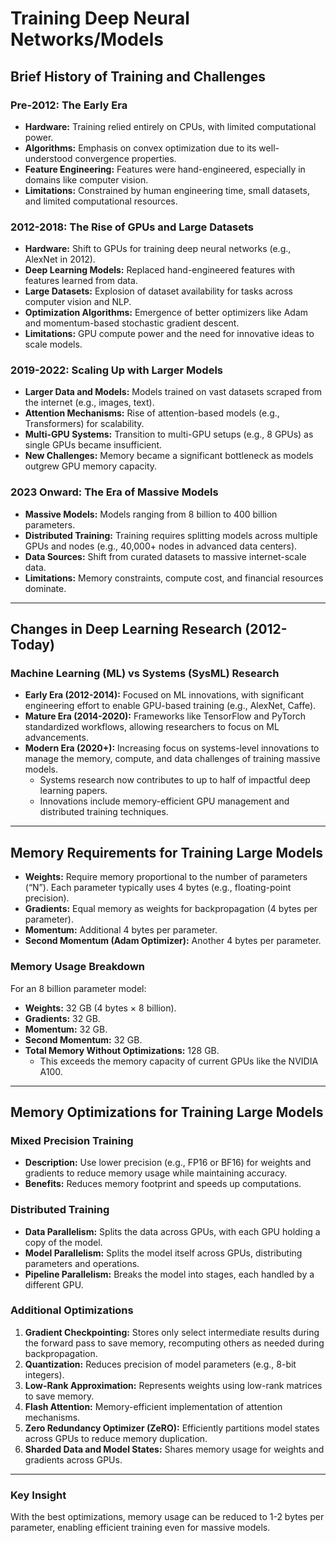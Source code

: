 # Training Deep Neural Networks/Models

## Brief History of Training and Challenges

### Pre-2012: The Early Era
- **Hardware:** Training relied entirely on CPUs, with limited computational power.
- **Algorithms:** Emphasis on convex optimization due to its well-understood convergence properties.
- **Feature Engineering:** Features were hand-engineered, especially in domains like computer vision.
- **Limitations:** Constrained by human engineering time, small datasets, and limited computational resources.

### 2012-2018: The Rise of GPUs and Large Datasets
- **Hardware:** Shift to GPUs for training deep neural networks (e.g., AlexNet in 2012).
- **Deep Learning Models:** Replaced hand-engineered features with features learned from data.
- **Large Datasets:** Explosion of dataset availability for tasks across computer vision and NLP.
- **Optimization Algorithms:** Emergence of better optimizers like Adam and momentum-based stochastic gradient descent.
- **Limitations:** GPU compute power and the need for innovative ideas to scale models.

### 2019-2022: Scaling Up with Larger Models
- **Larger Data and Models:** Models trained on vast datasets scraped from the internet (e.g., images, text).
- **Attention Mechanisms:** Rise of attention-based models (e.g., Transformers) for scalability.
- **Multi-GPU Systems:** Transition to multi-GPU setups (e.g., 8 GPUs) as single GPUs became insufficient.
- **New Challenges:** Memory became a significant bottleneck as models outgrew GPU memory capacity.

### 2023 Onward: The Era of Massive Models
- **Massive Models:** Models ranging from 8 billion to 400 billion parameters.
- **Distributed Training:** Training requires splitting models across multiple GPUs and nodes (e.g., 40,000+ nodes in advanced data centers).
- **Data Sources:** Shift from curated datasets to massive internet-scale data.
- **Limitations:** Memory constraints, compute cost, and financial resources dominate.

---

## Changes in Deep Learning Research (2012-Today)

### Machine Learning (ML) vs Systems (SysML) Research
- **Early Era (2012-2014):** Focused on ML innovations, with significant engineering effort to enable GPU-based training (e.g., AlexNet, Caffe).
- **Mature Era (2014-2020):** Frameworks like TensorFlow and PyTorch standardized workflows, allowing researchers to focus on ML advancements.
- **Modern Era (2020+):** Increasing focus on systems-level innovations to manage the memory, compute, and data challenges of training massive models.
  - Systems research now contributes to up to half of impactful deep learning papers.
  - Innovations include memory-efficient GPU management and distributed training techniques.

---

## Memory Requirements for Training Large Models
- **Weights:** Require memory proportional to the number of parameters (“N”). Each parameter typically uses 4 bytes (e.g., floating-point precision).
- **Gradients:** Equal memory as weights for backpropagation (4 bytes per parameter).
- **Momentum:** Additional 4 bytes per parameter.
- **Second Momentum (Adam Optimizer):** Another 4 bytes per parameter.

### Memory Usage Breakdown
For an 8 billion parameter model:
- **Weights:** 32 GB (4 bytes × 8 billion).
- **Gradients:** 32 GB.
- **Momentum:** 32 GB.
- **Second Momentum:** 32 GB.
- **Total Memory Without Optimizations:** 128 GB.
  - This exceeds the memory capacity of current GPUs like the NVIDIA A100.

---

## Memory Optimizations for Training Large Models

### Mixed Precision Training
- **Description:** Use lower precision (e.g., FP16 or BF16) for weights and gradients to reduce memory usage while maintaining accuracy.
- **Benefits:** Reduces memory footprint and speeds up computations.

### Distributed Training
- **Data Parallelism:** Splits the data across GPUs, with each GPU holding a copy of the model.
- **Model Parallelism:** Splits the model itself across GPUs, distributing parameters and operations.
- **Pipeline Parallelism:** Breaks the model into stages, each handled by a different GPU.

### Additional Optimizations
1. **Gradient Checkpointing:** Stores only select intermediate results during the forward pass to save memory, recomputing others as needed during backpropagation.
2. **Quantization:** Reduces precision of model parameters (e.g., 8-bit integers).
3. **Low-Rank Approximation:** Represents weights using low-rank matrices to save memory.
4. **Flash Attention:** Memory-efficient implementation of attention mechanisms.
5. **Zero Redundancy Optimizer (ZeRO):** Efficiently partitions model states across GPUs to reduce memory duplication.
6. **Sharded Data and Model States:** Shares memory usage for weights and gradients across GPUs.

---

### Key Insight
With the best optimizations, memory usage can be reduced to 1-2 bytes per parameter, enabling efficient training even for massive models.


